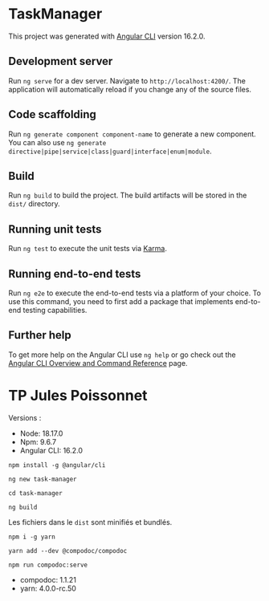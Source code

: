 # TaskManager

This project was generated with [Angular CLI](https://github.com/angular/angular-cli) version 16.2.0.

## Development server

Run `ng serve` for a dev server. Navigate to `http://localhost:4200/`. The application will automatically reload if you
change any of the source files.

## Code scaffolding

Run `ng generate component component-name` to generate a new component. You can also
use `ng generate directive|pipe|service|class|guard|interface|enum|module`.

## Build

Run `ng build` to build the project. The build artifacts will be stored in the `dist/` directory.

## Running unit tests

Run `ng test` to execute the unit tests via [Karma](https://karma-runner.github.io).

## Running end-to-end tests

Run `ng e2e` to execute the end-to-end tests via a platform of your choice. To use this command, you need to first add a
package that implements end-to-end testing capabilities.

## Further help

To get more help on the Angular CLI use `ng help` or go check out
the [Angular CLI Overview and Command Reference](https://angular.io/cli) page.

# TP Jules Poissonnet

Versions :

- Node: 18.17.0
- Npm: 9.6.7
- Angular CLI: 16.2.0

`npm install -g @angular/cli`

`ng new task-manager`

`cd task-manager`

`ng build`

Les fichiers dans le `dist` sont minifiés et bundlés.

`npm i -g yarn`

`yarn add --dev @compodoc/compodoc`

`npm run compodoc:serve`

- compodoc: 1.1.21
- yarn: 4.0.0-rc.50


